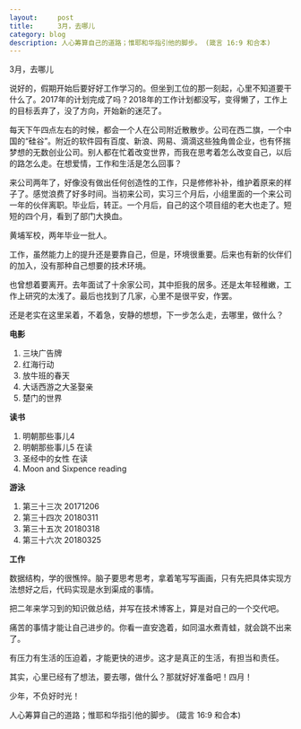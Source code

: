 ```yaml
---
layout:     post
title:      3月，去哪儿
category: blog
description: 人心筹算自己的道路；惟耶和华指引他的脚步。 (箴言 16:9 和合本)
---
```


3月，去哪儿

说好的，假期开始后要好好工作学习的。但坐到工位的那一刻起，心里不知道要干什么了。2017年的计划完成了吗？2018年的工作计划都没写，变得懒了，工作上的目标丢弃了，没了方向，开始新的迷茫了。

每天下午四点左右的时候，都会一个人在公司附近散散步。公司在西二旗，一个中国的“硅谷”。附近的软件园有百度、新浪、网易、滴滴这些独角兽企业，也有怀揣梦想的无数创业公司。别人都在忙着改变世界，而我在思考着怎么改变自己，以后的路怎么走。在想爱情，工作和生活是怎么回事？

来公司两年了，好像没有做出任何创造性的工作，只是修修补补，维护着原来的样子了。感觉浪费了好多时间。当初来公司，实习三个月后，小组里面的一个来公司一年的伙伴离职。毕业后，转正。一个月后，自己的这个项目组的老大也走了。短短的四个月，看到了部门大换血。

黄埔军校，两年毕业一批人。

工作，虽然能力上的提升还是要靠自己，但是，环境很重要。后来也有新的伙伴们的加入，没有那种自己想要的技术环境。

也曾想着要离开。去年面试了十余家公司，其中拒我的居多。还是太年轻稚嫩，工作上研究的太浅了。最后也找到了几家，心里不是很平安，作罢。

还是老实在这里呆着，不着急，安静的想想，下一步怎么走，去哪里，做什么？


__电影__

1. 三块广告牌
1. 红海行动
1. 放牛班的春天
1. 大话西游之大圣娶亲
1. 楚门的世界

__读书__

1. 明朝那些事儿4
1. 明朝那些事儿5 在读
1. 圣经中的女性 在读
1. Moon and Sixpence  reading 


__游泳__

1. 第三十三次 20171206
1. 第三十四次  20180311
1. 第三十五次  20180318
1. 第三十六次 20180325

__工作__

数据结构，学的很憔悴。脑子要思考思考，拿着笔写写画画，只有先把具体实现方法想好之后，代码实现是水到渠成的事情。

把二年来学习到的知识做总结，并写在技术博客上，算是对自己的一个交代吧。

痛苦的事情才能让自己进步的。你看一直安逸着，如同温水煮青蛙，就会跳不出来了。


有压力有生活的压迫着，才能更快的进步。这才是真正的生活，有担当和责任。

其实，心里已经有了想法，要去哪，做什么？那就好好准备吧！四月！

少年，不负好时光！

人心筹算自己的道路；惟耶和华指引他的脚步。 (箴言 16:9 和合本)



